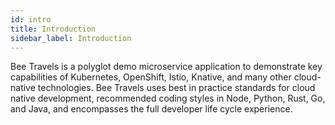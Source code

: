 ```yaml
---
id: intro
title: Introduction
sidebar_label: Introduction
---
```


Bee Travels is a polyglot demo microservice application to demonstrate key capabilities of Kubernetes, OpenShift, Istio, Knative, and many other cloud-native technologies. Bee Travels uses best in practice standards for cloud native development, recommended coding styles in Node, Python, Rust, Go, and Java, and encompasses the full developer life cycle experience. 

